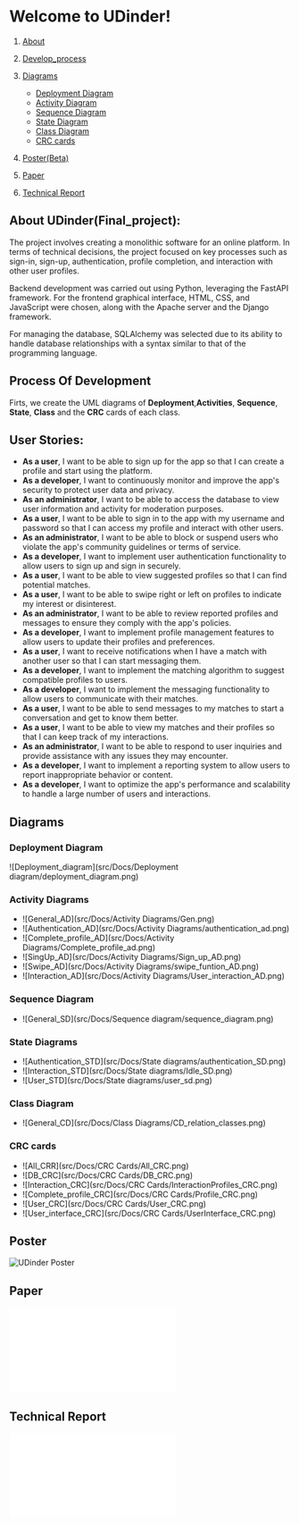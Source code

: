 # Welcome to UDinder!
1. [About](#about-udinderfinal_project)
2. [Develop_process](#user-stories)
3. [Diagrams](#diagrams)
    - [Deployment Diagram](#deployment-diagram)
    - [Activity Diagram](#activity-diagrams)
    - [Sequence Diagram](#sequence-diagram)
    - [State Diagram](#state-diagrams)
    - [Class Diagram](#class-diagram)
    - [CRC cards](#crc-cards)
   
4. [Poster(Beta)](#poster)
5. [Paper](#paper)
6. [Technical Report](#technical-report)

## About UDinder(Final_project):
The project involves creating a monolithic software for an online platform. In terms of technical decisions, the project focused on key processes such as sign-in, sign-up, authentication, profile completion, and interaction with other user profiles.

Backend development was carried out using Python, leveraging the FastAPI framework. For the frontend graphical interface, HTML, CSS, and JavaScript were chosen, along with the Apache server and the Django framework.

For managing the database, SQLAlchemy was selected due to its ability to handle database relationships with a syntax similar to that of the programming language.

## Process Of Development
Firts, we create the UML diagrams of __Deployment__,__Activities__, __Sequence__, __State__, __Class__ and the __CRC__ cards of each class. 

## User Stories:

- **As a user**, I want to be able to sign up for the app so that I can create a profile and start using the platform.
- **As a developer**, I want to continuously monitor and improve the app's security to protect user data and privacy.
- **As an administrator**, I want to be able to access the database to view user information and activity for moderation purposes.
- **As a user**, I want to be able to sign in to the app with my username and password so that I can access my profile and interact with other users.
- **As an administrator**, I want to be able to block or suspend users who violate the app's community guidelines or terms of service.
- **As a developer**, I want to implement user authentication functionality to allow users to sign up and sign in securely.
- **As a user**, I want to be able to view suggested profiles so that I can find potential matches.
- **As a user**, I want to be able to swipe right or left on profiles to indicate my interest or disinterest.
- **As an administrator**, I want to be able to review reported profiles and messages to ensure they comply with the app's policies.
- **As a developer**, I want to implement profile management features to allow users to update their profiles and preferences.
- **As a user**, I want to receive notifications when I have a match with another user so that I can start messaging them.
- **As a developer**, I want to implement the matching algorithm to suggest compatible profiles to users.
- **As a developer**, I want to implement the messaging functionality to allow users to communicate with their matches.
- **As a user**, I want to be able to send messages to my matches to start a conversation and get to know them better.
- **As a user**, I want to be able to view my matches and their profiles so that I can keep track of my interactions.
- **As an administrator**, I want to be able to respond to user inquiries and provide assistance with any issues they may encounter.
- **As a developer**, I want to implement a reporting system to allow users to report inappropriate behavior or content.
- **As a developer**, I want to optimize the app's performance and scalability to handle a large number of users and interactions.

## Diagrams
### Deployment Diagram
![Deployment_diagram](src/Docs/Deployment diagram/deployment_diagram.png)

### Activity Diagrams
- ![General_AD](src/Docs/Activity Diagrams/Gen.png)
- ![Authentication_AD](src/Docs/Activity Diagrams/authentication_ad.png)
- ![Complete_profile_AD](src/Docs/Activity Diagrams/Complete_profile_ad.png)
- ![SingUp_AD](src/Docs/Activity Diagrams/Sign_up_AD.png)
- ![Swipe_AD](src/Docs/Activity Diagrams/swipe_funtion_AD.png)
- ![Interaction_AD](src/Docs/Activity Diagrams/User_interaction_AD.png)

### Sequence Diagram
- ![General_SD](src/Docs/Sequence diagram/sequence_diagram.png)

### State Diagrams
- ![Authentication_STD](src/Docs/State diagrams/authentication_SD.png)
- ![Interaction_STD](src/Docs/State diagrams/Idle_SD.png)
- ![User_STD](src/Docs/State diagrams/user_sd.png)

### Class Diagram
- ![General_CD](src/Docs/Class Diagrams/CD_relation_classes.png)

### CRC cards
- ![All_CRR](src/Docs/CRC Cards/All_CRC.png)
- ![DB_CRC](src/Docs/CRC Cards/DB_CRC.png)
- ![Interaction_CRC](src/Docs/CRC Cards/InteractionProfiles_CRC.png)
- ![Complete_profile_CRC](src/Docs/CRC Cards/Profile_CRC.png)
- ![User_CRC](src/Docs/CRC Cards/User_CRC.png)
- ![User_interface_CRC](src/Docs/CRC Cards/UserInterface_CRC.png)

## Poster
![UDinder Poster](src/poster/UDinder_poster.png)

## Paper
![PaperOfUDinder](src/paper/paper.pdf)

## Technical Report
![Technical Report](src/Docs/UDinder_TechnicalReport.pdf)
